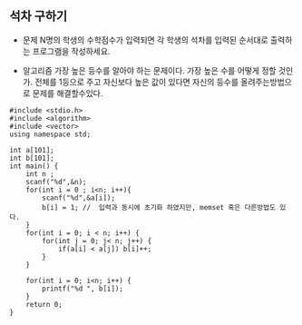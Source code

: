## 석차 구하기

* 문제
  N명의 학생의 수학점수가 입력되면 각 학생의 석차를 입력된 순서대로 출력하는 프로그램을
작성하세요.


* 알고리즘
가장 높은 등수를 알아야 하는 문제이다.
가장 높은 수를 어떻게 정할 것인가. 전체를 1등으로 주고 자신보다 높은 값이 있다면 자신의 등수를 올려주는방법으로 문제를 해결할수있다.

```
#include <stdio.h>
#include <algorithm>
#include <vector>
using namespace std;

int a[101];
int b[101];
int main() {
    int n ;
    scanf("%d",&n);
    for(int i = 0 ; i<n; i++){ 
        scanf("%d",&a[i]);
        b[i] = 1; //  입력과 동시에 초기화 하였지만, memset 혹은 다른방법도 있다. 
    }
    for(int i = 0; i < n; i++) {
        for(int j = 0; j< n; j++) { 
            if(a[i] < a[j]) b[i]++;
        }
    }

    for(int i = 0; i<n; i++) { 
        printf("%d ", b[i]);
    }
    return 0;
}
```